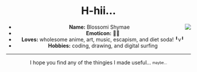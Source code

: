 <body>
  <center>
    <h1 align="center">H-hii... </h1>
    <div align="center">
      <img align="right" src="https://github.com/BlossomiShymae/BlossomiShymae/assets/87099578/5f025cd7-5ec8-45fd-9899-5dcc7eb30e27"/>
    </div>
     <ul>
        <li><b>Name:</b> Blossomi Shymae</li>
        <li><b>Emoticon:</b> 🌸💔</b></li>
        <li><b>Loves:</b> wholesome anime, art, music, escapism, and diet soda! ╹v╹ </li>
        <li><b>Hobbies:</b> coding, drawing, and digital surfing</li>
     </ul>
    <div>
  <hr>
  <p>I hope you find any of the thingies I made useful... <sub><sup>maybe...</sup></sub></p>
  </div>
  <br/>
  <center>
</body>
